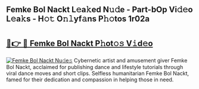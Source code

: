 ## Femke Bol Nackt L𝚎a𝚔ed N𝚞𝚍e - Part-bOp Vi𝚍𝚎o L𝚎a𝚔s - H𝚘𝚝 O𝚗𝚕yf𝚊ns P𝚑𝚘tos 1r02a

# <h2><a href="http://kf1dfu.oniu.top/?m=Femke+Bol+Nackt">🔗👉 🔴 Femke Bol Nackt P𝚑ot𝚘𝚜 V𝚒d𝚎o</a></h2>

[![Femke Bol Nackt Nu𝚍e𝚜](https://i.imgur.com/0qMVB7G.gif)](http://kf1dfu.oniu.top/?m=Femke+Bol+Nackt)
Cybernetic artist and amusement giver Femke Bol Nackt, acclaimed for publishing dance and lifestyle tutorials through viral dance moves and short clips. Selfless humanitarian Femke Bol Nackt, famed for their dedication and compassion in helping those in need.  
